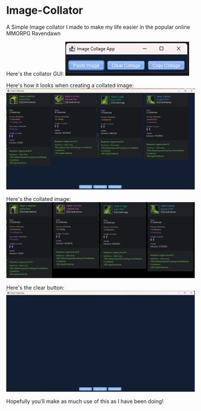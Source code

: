 # Image-Collator
A Simple Image collator I made to make my life easier in the popular online MMORPG Ravendawn

Here's the collator GUI:
![Collator](ImageCollator/DemoImages/Menu.png)

Here's how it looks when creating a collated image:
![Creation Process](ImageCollator/DemoImages/Sets.png)

Here's the collated image:
![Collated Image](ImageCollator/DemoImages/Output.png)

Here's the clear button:
![Clear Button](ImageCollator/DemoImages/Clear.png)

Hopefully you'll make as much use of this as I have been doing!



